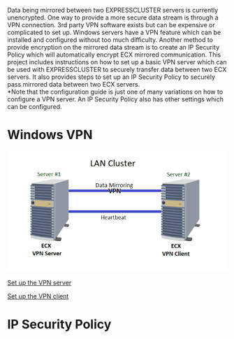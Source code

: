 Data being mirrored between two EXPRESSCLUSTER servers is currently unencrypted. One way to provide a more secure data stream is through a VPN connection. 3rd party VPN software exists but can be expensive or complicated to set up. Windows servers have a VPN feature which can be installed and configured without too much difficulty. Another method to provide encryption on the mirrored data stream is to create an IP Security Policy which will automatically encrypt ECX mirrored communication.  This project includes instructions on how to set up a basic VPN server which can be used with EXPRESSCLUSTER to securely transfer data between two ECX servers. It also provides steps to set up an IP Security Policy to securely pass mirrored data between two ECX servers.   
\*Note that the configuration guide is just one of many variations on how to configure a VPN server. An IP Security Policy also has other settings which can be configured.
 

# Windows VPN

![Configuration](ECX%20VPN%20LAN%20Cluster.png)

[Set up the VPN server](https://github.com/EXPRESSCLUSTER/WindowsVPN/blob/master/Set%20up%20VPN%20Server.md)   

[Set up the VPN client](https://github.com/EXPRESSCLUSTER/WindowsVPN/blob/master/Set%20up%20VPN%20client.md)    

# IP Security Policy
